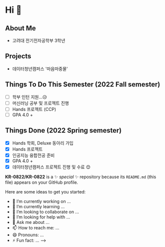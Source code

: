 # Hi 👋
## About Me
- 고려대 전기전자공학부 3학년

## Projects
- 데이터청년캠퍼스 '마음마중물' 

## Things To Do This Semester (2022 Fall semester)
- [ ] 학부 인턴 지원...😥
- [ ] 머신러닝 공부 및 프로젝트 진행
- [ ] Hands 프로젝트 (CCP)
- [ ] GPA 4.0 +

## Things Done (2022 Spring semester)
- [x] Hands 학회, Deluxe 동아리 가입
- [x] Hands 프로젝트
- [x] 인공지능 융합전공 준비
- [x] GPA 4.0 +
- [x] 데이터청년캠퍼스 프로젝트 진행 및 수료
😊

**KR-0822/KR-0822** is a ✨ _special_ ✨ repository because its `README.md` (this file) appears on your GitHub profile.

Here are some ideas to get you started:

- 🔭 I’m currently working on ...
- 🌱 I’m currently learning ...
- 👯 I’m looking to collaborate on ...
- 🤔 I’m looking for help with ...
- 💬 Ask me about ...
- 📫 How to reach me: ...
- 😄 Pronouns: ...
- ⚡ Fun fact: ...
-->
